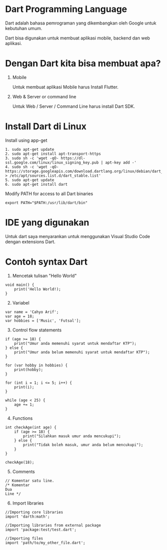 # **Dart Programming Language**
Dart adalah bahasa pemrograman yang dikembangkan oleh Google untuk kebutuhan umum.

Dart bisa digunakan untuk membuat aplikasi mobile, backend dan web aplikasi.

# **Dengan Dart kita bisa membuat apa?**
1. Mobile

    Untuk membuat aplikasi Mobile harus Install Flutter.

2. Web & Server or command line
   
   Untuk Web / Server / Command Line harus install Dart SDK.

# **Install Dart di Linux**

Install using app-get

```
1. sudo apt-get update
2. sudo apt-get install apt-transport-https
3. sudo sh -c 'wget -qO- https://dl-ssl.google.com/linux/linux_signing_key.pub | apt-key add -'
4. sudo sh -c 'wget -qO- https://storage.googleapis.com/download.dartlang.org/linux/debian/dart_stable.list > /etc/apt/sources.list.d/dart_stable.list'
5. sudo apt-get update
6. sudo apt-get install dart

```

Modify PATH for access to all Dart binaries
```
export PATH="$PATH:/usr/lib/dart/bin"
```

# **IDE yang digunakan**
Untuk dart saya menyarankan untuk menggunakan Visual Studio Code dengan extensions Dart.

# **Contoh syntax Dart**
1. Mencetak tulisan "Hello World"

```
void main() {
    print('Hello World!);
}
```

2. Variabel

```
var name = 'Cahyo Arif';
var age = 18;
var hobbies = ['Music', 'Futsal'];
```

3. Control flow statements
   
```
if (age >= 18) {
    print("Umur anda memenuhi syarat untuk mendaftar KTP");
} else {
    print("Umur anda belum memenuhi syarat untuk mendaftar KTP");
}

for (var hobby in hobbies) {
    print(hobby);
}

for (int i = 1; i <= 5; i++) {
    print(i);
}

while (age < 25) {
    age += 1;
}
```

4. Functions
   
```
int checkAge(int age) {
    if (age >= 18) {
        print("Silahkan masuk umur anda mencukupi");
    } else {
        print("Tidak boleh masuk, umur anda belum mencukupi");
    }
}

checkAge(18);
```

5. Comments
   
```
// Komentar satu line.
/* Komentar
Dua
Line */
```

6. Import libraries

```
//Importing core libraries
import 'darth:math';

//Importing libraries from external package
import 'package:test/test.dart';

//Importing files
import 'path/to/my_other_file.dart';
```